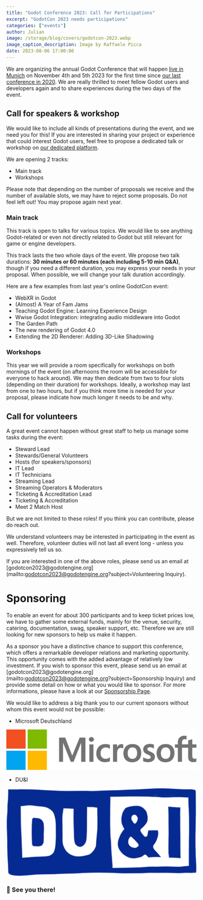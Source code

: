 ```yaml
---
title: "Godot Conference 2023: Call for Participations"
excerpt: "GodotCon 2023 needs participations"
categories: ["events"]
author: Julian
image: /storage/blog/covers/godotcon-2023.webp
image_caption_description: Image by Raffaele Picca
date: 2023-08-06 17:00:00
---
```


We are organizing the annual Godot Conference that will happen [live in Munich](/article/godotcon-2023/) on November 4th and 5th 2023 for the 
first time since [our last conference in 2020](/article/meet-community-fosdem-and-godotcon-2020/). We are really thrilled to meet fellow Godot users and developers again and to share experiences during the two days of the event.

## Call for speakers & workshop

We would like to include all kinds of presentations during the event, and we need you for this! If you are interested in 
sharing your project or experience that could interest Godot users, feel free to propose a dedicated talk or workshop on [our dedicated platform](https://events.godotengine.org/).

We are opening 2 tracks: 

* Main track
* Workshops

Please note that depending on the number of proposals we receive and the number of available slots, we may have to reject some proposals. Do not feel left out! You may propose again next year.

### Main track

This track is open to talks for various topics. We would like to see anything Godot-related or even not directly related to Godot but still relevant for game or engine developers.

This track lasts the two whole days of the event. We propose two talk durations: **30 minutes or 60 minutes (each including 5-10 min Q&A)**, though if you need a different duration, you may express your needs in your proposal. When possible, we will change your talk duration accordingly.

Here are a few examples from last year's online GodotCon event:

* WebXR in Godot
* (Almost) A Year of Fam Jams
* Teaching Godot Engine: Learning Experience Design
* Wwise Godot Integration: integrating audio middleware into Godot
* The Garden Path
* The new rendering of Godot 4.0
* Extending the 2D Renderer: Adding 3D-Like Shadowing


### Workshops

This year we will provide a room specifically for workshops on both mornings of the event (on afternoons the room will be accessible for everyone to hack around). We may then dedicate from two to four slots (depending on their duration) for workshops. Ideally, a workshop may last from one to two hours, but if you think more time is needed for your proposal, please indicate how much longer it needs to be and why.


## Call for volunteers

A great event cannot happen without great staff to help us manage some tasks during the event:

* Steward Lead
* Stewards/General Volunteers
* Hosts (for speakers/sponsors)
* IT Lead
* IT Technicians
* Streaming Lead
* Streaming Operators & Moderators
* Ticketing & Accreditation Lead
* Ticketing & Accreditation
* Meet 2 Match Host

But we are not limited to these roles! If you think you can contribute, please do reach out.
  
We understand volunteers may be interested in participating in the event as well. Therefore, volunteer duties will not last all event long - unless you expressively tell us so.

If you are interested in one of the above roles, please send us an email at [godotcon2023\@godotengine.org](mailto:godotcon2023@godotengine.org?subject=Volunteering Inquiry).


# Sponsoring 

To enable an event for about 300 participants and to keep ticket prices low, we have to gather some external funds, mainly for the venue, security, catering, documentation, swag, speaker support, etc. Therefore we are still looking for new sponsors to help us make it happen.

As a sponsor you have a distinctive chance to support this conference, which offers a remarkable developer relations and marketing opportunity. This opportunity comes with the added advantage of relatively low investment. If you wish to sponsor this event, please send us an email at [godotcon2023\@godotengine.org](mailto:godotcon2023@godotengine.org?subject=Sponsorship Inquiry) and provide some detail on how or what you would like to sponsor. For more informations, please have a look at our [Sponsorship Page](https://galvanized-slope-59b.notion.site/Public-GodotCon-Sponsorship-Page-acd1185de6594982943682caf4840d67).

We would like to address a big thank you to our current sponsors without whom this event would not be possible:

* Microsoft Deutschland

![Microsoft logo](/storage/blog/godotcon2023/Microsoft_logo_%282012%29.svg)

* DU&I 
  
![DU&I logo](/storage/blog/godotcon2023/DU&I_LOGO_new.png)

### 👋 See you there!